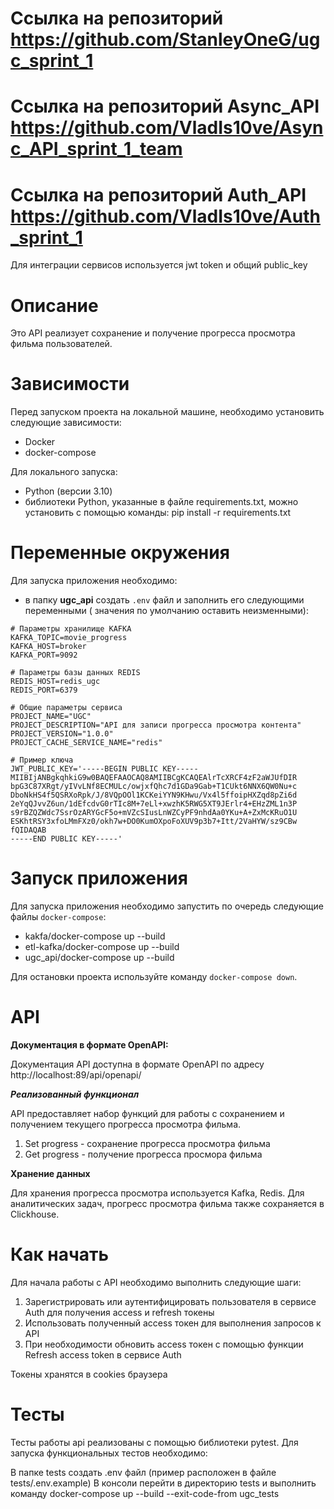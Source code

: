 #  **Ссылка на репозиторий** https://github.com/StanleyOneG/ugc_sprint_1


#  **Ссылка на репозиторий Async_API** https://github.com/VladIs10ve/Async_API_sprint_1_team

#  **Ссылка на репозиторий Auth_API** https://github.com/VladIs10ve/Auth_sprint_1

Для интеграции сервисов используется jwt token и общий public_key

#  **Описание**

Это API реализует сохранение и получение прогресса просмотра фильма пользователей.

#  **Зависимости**

Перед запуском проекта на локальной машине, необходимо установить следующие зависимости:

- Docker
- docker-compose

Для локального запуска:

- Python (версии 3.10)
- библиотеки Python, указанные в файле requirements.txt, можно установить с помощью команды:
  pip install -r requirements.txt

#  **Переменные окружения**

Для запуска приложения необходимо:
- в папку **ugc_api** создать `.env` файл и заполнить его следующими переменными (
значения по умолчанию оставить неизменными):

```
# Параметры хранилище KAFKA
KAFKA_TOPIC=movie_progress
KAFKA_HOST=broker
KAFKA_PORT=9092

# Параметры базы данных REDIS
REDIS_HOST=redis_ugc
REDIS_PORT=6379

# Общие параметры сервиса
PROJECT_NAME="UGC"
PROJECT_DESCRIPTION="API для записи прогресса просмотра контента"
PROJECT_VERSION="1.0.0"
PROJECT_CACHE_SERVICE_NAME="redis"

# Пример ключа
JWT_PUBLIC_KEY='-----BEGIN PUBLIC KEY-----
MIIBIjANBgkqhkiG9w0BAQEFAAOCAQ8AMIIBCgKCAQEAlrTcXRCF4zF2aWJUfDIR
bpG3C87XRgt/yIVvLNf8ECMULc/owjxfQhc7d1GDa9Gab+T1CUkt6NNX6QW0Nu+c
DboNkHS4f5QSRXoRpk/J/8VQpOOl1KCKeiYYN9KHwu/Vx4l5ffoipHXZqd8pZi6d
2eYqQJvvZ6un/1dEfcdvG0rTIc8M+7eLl+xwzhK5RWG5XT9JErlr4+EHzZML1n3P
s9rBZQZWdc7SsrOzARYGcF5o+mVZcSIusLnWZCyPF9nhdAa0YKu+A+ZxMcKRuO1U
ESKhtRSY3xfoLMmFXz0/okh7w+DO0KumOXpoFoXUV9p3b7+Itt/2VaHYW/sz9CBw
fQIDAQAB
-----END PUBLIC KEY-----'

```

#  **Запуск приложения**

Для запуска приложения необходимо запустить по очередь следующие файлы `docker-compose`:
- kakfa/docker-compose up --build
- etl-kafka/docker-compose up --build
- ugc_api/docker-compose up --build

Для остановки проекта используйте команду `docker-compose down`.

#  **API**

**Документация в формате OpenAPI:**

Документация API доступна в формате OpenAPI по адресу http://localhost:89/api/openapi/

***Реализованный функционал***

API предоставляет набор функций для работы с сохранением и получением текущего прогресса просмотра фильма.

1. Set progress - сохранение прогресса просмотра фильма
2. Get progress - получение прогресса просмора фильма

**Хранение данных**

Для хранения прогресса просмотра используется Kafka, Redis. Для аналитических задач, прогресс просмотра фильма также сохраняется в Clickhouse.

#  **Как начать**

Для начала работы с API необходимо выполнить следующие шаги:

1. Зарегистрировать или аутентифицировать пользователя в сервисе Auth для получения access и refresh токены
2. Использовать полученный access токен для выполнения запросов к API
3. При необходимости обновить access токен с помощью функции Refresh access token в сервисе Auth

Токены хранятся в cookies браузера


#  **Тесты**

Тесты работы api реализованы с помощью библиотеки pytest. Для запуска функциональных тестов необходимо:

В папке tests создать .env файл (пример расположен в файле tests/.env.example)
В консоли перейти в директорию tests и выполнить команду docker-compose up --build --exit-code-from ugc_tests
